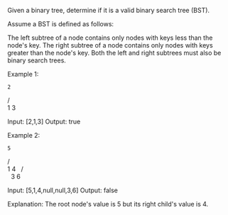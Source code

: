 Given a binary tree, determine if it is a valid binary search tree (BST).

Assume a BST is defined as follows:

The left subtree of a node contains only nodes with keys less than the node's key.
The right subtree of a node contains only nodes with keys greater than the node's key.
Both the left and right subtrees must also be binary search trees.
 

Example 1:

    2
   / \
  1   3

Input: [2,1,3]
Output: true

Example 2:

    5
   / \
  1   4
     / \
    3   6

Input: [5,1,4,null,null,3,6]
Output: false

Explanation: The root node's value is 5 but its right child's value is 4.
